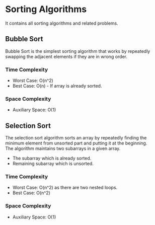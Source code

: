 # Sorting Algorithms
It contains all sorting algorithms and related problems.

## Bubble Sort
Bubble Sort is the simplest sorting algorithm that works by repeatedly swapping the adjacent elements if they are in wrong order.

### Time Complexity
* Worst Case: O(n^2)
* Best Case: O(n) - If array is already sorted.

### Space Complexity
* Auxiliary Space: O(1)

## Selection Sort
The selection sort algorithm sorts an array by repeatedly finding the minimum element from unsorted part and putting it at the beginning.\
The algorithm maintains two subarrays in a given array.

* The subarray which is already sorted.
* Remaining subarray which is unsorted.

### Time Complexity
* Worst Case:  O(n^2) as there are two nested loops.
* Best Case: O(n^2)

### Space Complexity
* Auxiliary Space: O(1)
